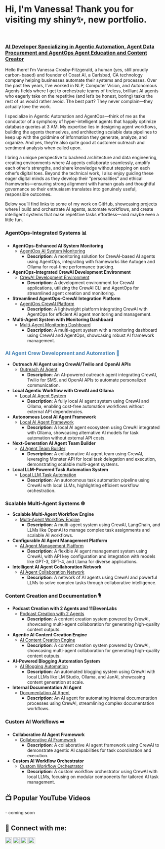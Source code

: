 <h1>Hi, I'm Vanessa! Thank you for visiting my shiny✨, new  portfolio.</h1> <br/>

### [AI Developer Specializing in Agentic Automation, Agent Data Procurement and AgentOps ](https://github.com/TeachingTheMachine) [Agent Education and Content Creator](https://www.youtube.com/c/TeachingTheMachine)

Hello there! I’m Vanessa Crosby-Fitzgerald, a human (yes, still proudly carbon-based) and founder of Coast AI, a Carlsbad, CA technology company helping businesses automate their systems and processes. Over the past few years, I’ve worked in NLP, Computer Vision, and Autonomous Agents fields where I get to orchestrate teams of tireless, brilliant AI agents who eagerly take on the repetitive (and let’s be honest, boring) tasks the rest of us would rather avoid. The best part? They never complain—they actually love the work.

I specialize in Agentic Automation and AgentOps—think of me as the conductor of a symphony of hyper-intelligent agents that happily optimize database queries at 3 AM. My expertise lies in designing agent workflows, building the agents themselves, and architecting scalable data pipelines to keep up with the goldmine of information they generate, analyze, and organize. And yes, they’re also quite good at customer outreach and sentiment analysis when called upon.

I bring a unique perspective to backend architecture and data engineering, creating environments where AI agents collaborate seamlessly, amplify each other’s strengths, and share knowledge without stepping on each other’s digital toes. Beyond the technical work, I also enjoy guiding these eager digital minds as they develop their “personalities” and ethical frameworks—ensuring strong alignment with human goals and thoughtful governance so their enthusiasm translates into genuinely useful, responsible outcomes.

Below you’ll find links to some of my work on GitHub, showcasing projects where I build and orchestrate AI agents, automate workflows, and create intelligent systems that make repetitive tasks effortless—and maybe even a little fun.

### AgentOps-Integrated Systems 📊
- **AgentOps-Enhanced AI System Monitoring**
  - [AgentOps AI System Monitoring](https://github.com/TeachingTheMachine/AgentOps-AI-Monitoring)
    - **Description**: A monitoring solution for CrewAI-based AI agents using AgentOps, integrating with frameworks like Autogen and Ollama for real-time performance tracking.
- **AgentOps-Integrated CrewAI Development Environment**
  - [CrewAI Development Environment](https://github.com/TeachingTheMachine/CrewAI-Development-Environment)
    - **Description**: A development environment for CrewAI applications, utilizing the CrewAI CLI and AgentOps for streamlined agent creation and monitoring.
- **Streamlined AgentOps-CrewAI Integration Platform**
  - [AgentOps CrewAI Platform](https://github.com/TeachingTheMachine/AgentOps-CrewAI-Platform)
    - **Description**: A lightweight platform integrating CrewAI with AgentOps for efficient AI agent monitoring and management.
- **Multi-Agent System with Monitoring Dashboard**
  - [Multi-Agent Monitoring Dashboard](https://github.com/TeachingTheMachine/Multi-Agent-Dashboard)
    - **Description**: A multi-agent system with a monitoring dashboard using CrewAI and AgentOps, showcasing robust AI framework management.
 

### <span style="color: #4682B4;">AI Agent Crew Development and Automation 🤖</span>
- <b>Outreach AI Agent using CrewAI/Twilio and OpenAI APIs</b>
  - [Outreach AI Agent](https://github.com/TeachingTheMachine/Outreach-AI-Agent)
    - **Description**: An AI-powered outreach agent integrating CrewAI, Twilio for SMS, and OpenAI APIs to automate personalized communication.
- **Local Agentic Workflow with CrewAI and Ollama**
  - [Local AI Agent System](https://github.com/TeachingTheMachine/Local-CrewAI-Ollama)
    - **Description**: A fully local AI agent system using CrewAI and Ollama, enabling cost-free automation workflows without external API dependencies.
- **Autonomous Local AI Agent Framework**
  - [Local AI Agent Framework](https://github.com/TeachingTheMachine/Autonomous-Local-AI-Framework)
    - **Description**: A local AI agent ecosystem using CrewAI integrated with Ollama, showcasing alternative AI models for task automation without external API costs.
- **Next-Generation AI Agent Team Builder**
  - [AI Agent Team Builder](https://github.com/TeachingTheMachine/Next-Gen-AI-Team-Builder)
    - **Description**: A collaborative AI agent team using CrewAI, leveraging Monster API for local task delegation and execution, demonstrating scalable multi-agent systems.
- **Local LLM-Powered Task Automation System**
  - [Local LLM Task Automation](https://github.com/TeachingTheMachine/Local-LLM-Task-Automation)
    - **Description**: An autonomous task automation pipeline using CrewAI with local LLMs, highlighting efficient workflow orchestration.

### Scalable Multi-Agent Systems 🌐
- **Scalable Multi-Agent Workflow Engine**
  - [Multi-Agent Workflow Engine](https://github.com/TeachingTheMachine/Multi-Agent-Workflow-Engine)
    - **Description**: A multi-agent system using CrewAI, LangChain, and LLMs like OpenAI to manage complex task assignments and scalable AI workflows.
- **Configurable AI Agent Management Platform**
  - [AI Agent Management Platform](https://github.com/TeachingTheMachine/AI-Agent-Management-Platform)
    - **Description**: A flexible AI agent management system using CrewAI, with API key configuration and integration with models like GPT-3, GPT-4, and Llama for diverse applications.
- **Intelligent AI Agent Collaboration Network**
  - [AI Agent Collaboration Network](https://github.com/TeachingTheMachine/AI-Agent-Collaboration-Network)
    - **Description**: A network of AI agents using CrewAI and powerful LLMs to solve complex tasks through collaborative intelligence.

### Content Creation and Documentation 🎙️
- **Podcast Creation with 2 Agents and 11ElevenLabs**
  - [Podcast Creation with 2 Agents](https://github.com/TeachingTheMachine/Agentic-AI-Podcase)
    - **Description**: A content creation system powered by CrewAI, showcasing multi-agent collaboration for generating high-quality content outputs.
- **Agentic AI Content Creation Engine**
  - [AI Content Creation Engine](https://github.com/TeachingTheMachine/Agentic-AI-Content-Engine)
    - **Description**: A content creation system powered by CrewAI, showcasing multi-agent collaboration for generating high-quality content outputs.
- **AI-Powered Blogging Automation System**
  - [AI Blogging Automation](https://github.com/TeachingTheMachine/AI-Blogging-Automation)
    - **Description**: An automated blogging system using CrewAI with local LLMs like LM Studio, Ollama, and JanAI, showcasing content generation at scale.
- **Internal Documentation AI Agent**
  - [Documentation AI Agent](https://github.com/TeachingTheMachine/Documentation-AI-Agent)
    - **Description**: An AI agent for automating internal documentation processes using CrewAI, streamlining complex documentation workflows.

### Custom AI Workflows ➡️
- **Collaborative AI Agent Framework**
  - [Collaborative AI Framework](https://github.com/TeachingTheMachine/Collaborative-AI-Framework)
    - **Description**: A collaborative AI agent framework using CrewAI to demonstrate agentic AI capabilities for task coordination and execution.
- **Custom AI Workflow Orchestrator**
  - [Custom Workflow Orchestrator](https://github.com/TeachingTheMachine/Custom-AI-Workflow-Orchestrator)
    - **Description**: A custom workflow orchestrator using CrewAI with local LLMs, focusing on modular components for tailored AI task management.

<!--
## 📺 Popular YouTube Videos

- [FREE Local LLM - AI Agents With CrewAI And Ollama Easy Tutorial](https://www.youtube.com/watch?v=example)
- [100% LOCAL AI Agents with CrewAI and Ollama](https://www.youtube.com/watch?v=example)
- [Build the Future of AI with CrewAI – Multi-Agent Systems Made Simple!](https://www.youtube.com/watch?v=example)
- [CrewAI Tutorial - Next Generation AI Agent Teams (Fully Local)](https://www.youtube.com/watch?v=example)

<h2> 🤳 Connect with me:</h2>

[<img align="left" alt="TeachingTheMachine | YouTube" width="22px" src="https://cdn.jsdelivr.net/npm/simple-icons@v3/icons/youtube.svg" />][youtube]
[<img align="left" alt="TeachingTheMachine | Twitter" width="22px" src="https://cdn.jsdelivr.net/npm/simple-icons@v3/icons/twitter.svg" />][twitter]
[<img align="left" alt="TeachingTheMachine | LinkedIn" width="22px" src="https://cdn.jsdelivr.net/npm/simple-icons@v3/icons/linkedin.svg" />][linkedin]
[<img align="left" alt="TeachingTheMachine | Instagram" width="22px" src="https://cdn.jsdelivr.net/npm/simple-icons@v3/icons/instagram.svg" />][instagram]

[twitter]: https://twitter.com/TeachingTheMachine
[youtube]: https://www.youtube.com/c/TeachingTheMachine
[instagram]: https://www.instagram.com/TeachingTheMachine/
[linkedin]: https://linkedin.com/in/TeachingTheMachine


**TeachingTheMachine/TeachingTheMachine** is a ✨ _special_ ✨ repository because its `README.md` (this file) appears on your GitHub profile.

Here are some ideas to get you started:

- 🔭 I'm currently working on advancing AgentOps integration and multi-agent systems.
- 🌱 I'm currently learning advanced techniques in CrewAI and local LLM optimization.
- 👯 I'm looking to collaborate on innovative AI agent automation projects.
- 🤔 I'm looking for help with scaling multi-agent workflows.
- 💬 Ask me about CrewAI, AgentOps, or local LLM implementations.
- 📫 How to reach me: Connect via LinkedIn!
- 😄 Pronouns: [Your Pronouns]
- ⚡ Fun fact: I specialize in building 100% local AI agent systems that work without external API costs!
-->

<h2>📺 Popular YouTube Videos</h2>
- coming soon



<h2> 🤳 Connect with me:</h2>

[<img align="left" alt="TeachingTheMachine | YouTube" width="22px" src="https://cdn.jsdelivr.net/npm/simple-icons@v3/icons/youtube.svg" />][youtube]
[<img align="left" alt="TeachingTheMachine | Twitter" width="22px" src="https://cdn.jsdelivr.net/npm/simple-icons@v3/icons/twitter.svg" />][twitter]
[<img align="left" alt="TeachingTheMachine | LinkedIn" width="22px" src="https://cdn.jsdelivr.net/npm/simple-icons@v3/icons/linkedin.svg" />][linkedin]
[<img align="left" alt="TeachingTheMachine | Instagram" width="22px" src="https://cdn.jsdelivr.net/npm/simple-icons@v3/icons/instagram.svg" />][instagram]

[twitter]: https://twitter.com/TeachingTheMachine
[youtube]: https://www.youtube.com/c/TeachingTheMachine
[instagram]: https://www.instagram.com/TeachingTheMachine/
[linkedin]: https://linkedin.com/in/TeachingTheMachine

<!--
**TeachingTheMachine/TeachingTheMachine** is a ✨ _special_ ✨ repository because its `README.md` (this file) appears on your GitHub profile.

Here are some ideas to get you started:

- 🔭 I’m currently working on advancing AI-driven financial analysis tools.
- 🌱 I’m currently learning advanced techniques in knowledge graph construction and RAG systems.
- 👯 I’m looking to collaborate on innovative AI/ML projects in financial markets.
- 🤔 I’m looking for help with optimizing large-scale data scraping pipelines.
- 💬 Ask me about knowledge graphs, LlamaIndex, or market sentiment analysis.
- 📫 How to reach me: Connect via LinkedIn!
- 😄 Pronouns: She/Her
- ⚡ Fun fact: I’m fluent in Spanish and love applying AI to solve real-world problems!
-->
